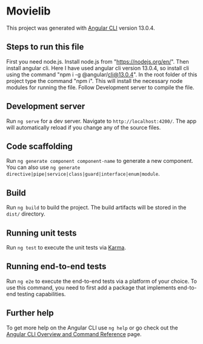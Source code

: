 # Movielib

This project was generated with [Angular CLI](https://github.com/angular/angular-cli) version 13.0.4.

## Steps to run this file
First you need node.js. Install node.js from "https://nodejs.org/en/". Then install angular cli. Here I have used angular cli version 13.0.4, so install cli using the command "npm i -g @angular/cli@13.0.4". In the root folder of this project type the command "npm i". This will install the necessary node modules for running the file. Follow Development server to compile the file.
## Development server

Run `ng serve` for a dev server. Navigate to `http://localhost:4200/`. The app will automatically reload if you change any of the source files.

## Code scaffolding

Run `ng generate component component-name` to generate a new component. You can also use `ng generate directive|pipe|service|class|guard|interface|enum|module`.

## Build

Run `ng build` to build the project. The build artifacts will be stored in the `dist/` directory.

## Running unit tests

Run `ng test` to execute the unit tests via [Karma](https://karma-runner.github.io).

## Running end-to-end tests

Run `ng e2e` to execute the end-to-end tests via a platform of your choice. To use this command, you need to first add a package that implements end-to-end testing capabilities.

## Further help

To get more help on the Angular CLI use `ng help` or go check out the [Angular CLI Overview and Command Reference](https://angular.io/cli) page.
